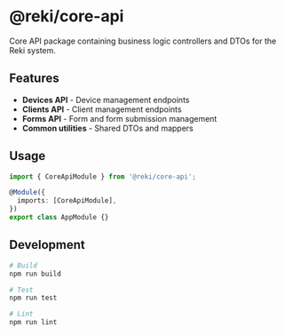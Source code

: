 # @reki/core-api

Core API package containing business logic controllers and DTOs for the Reki system.

## Features

- **Devices API** - Device management endpoints
- **Clients API** - Client management endpoints  
- **Forms API** - Form and form submission management
- **Common utilities** - Shared DTOs and mappers

## Usage

```typescript
import { CoreApiModule } from '@reki/core-api';

@Module({
  imports: [CoreApiModule],
})
export class AppModule {}
```

## Development

```bash
# Build
npm run build

# Test
npm run test

# Lint
npm run lint
```
